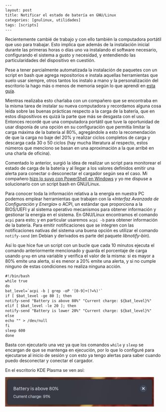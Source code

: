 ```
---
layout: post
title: Notificar el estado de batería en GNU/Linux
categories: [gnulinux, utilidades]
tags: [scripts]
---
```

Recientemente cambié de trabajo y con ello  también la computadora portátil que uso para trabajar. Esto implica que  además de la instalación inicial durante las primeras horas o días uno  va instalando el software necesario, configurando el sistema a gusto y  necesidad, y entendiendo las particularidades del dispositivo en  cuestión.

Pese a tener parcialmente automatizada la instalación de  paquetes con un script en bash que agrega repositorios e instala  aquellas herramientas que suelo usar siempre, otros tantos los instalo a  mano y la personalización del escritorio la hago más o menos de memoria  según lo que aprendí en [esta guía](https://www.youtube.com/watch?v=WeQIITDo-M4).

Mientras  realizaba esto charlaba con un compañero que se encontraba en la misma  tarea de instalar su nueva computadora y recordamos alguna cosa leída  sobre las buenas prácticas respecto a la carga de la batería, que en  estos dispositivos es quizá la parte que más se desgasta con el  uso. Entonces recordé que una computadora portátil que tuve la  oportunidad de usar disponía de una opción en su configuración que  permitía limitar la carga máxima de la batería al 80%, agregándole a  esto la recomendación de que la carga no baje del 20% y realizar ciclos  completos de carga y descarga cada 30 o 50 ciclos (hay mucha literatura  al respecto, estos números que menciono se basan en una aproximación a  la que arribé en una charla de oficina).

Comentado lo anterior,  surgió la idea de realizar un script para monitorear el estado de carga  de la batería y al llegar a los valores definidos emitir una alerta para  conectar o desconectar el cargador según sea el caso. Mi compañero [hizo lo suyo con PowerShell en Windows](http://blog.victorsilva.com.uy/script-para-comprobar-la-bateria/) y yo me dispuse a solucionarlo con un script bash en GNU/Linux.

Para conocer toda la información relativa a la energía en nuestra PC podemos emplear herramientas que trabajen con la «*Interfaz Avanzada* *de Configuración y Energía*»  o ACPI, un estándar que proporciona a la BIOS/UEFI y al sistema  operativo mecanismos para obtener información y gestionar la energía en  el sistema. En GNU/Linux encontramos el comando `acpi` para esto; y en particular usaremos `acpi -b`  para obtener información de la batería. Para emitir notificaciones que  se integren con las notificaciones nativas del sistema una buena opción  es utilizar el comando `notify-send` (en Debian y derivados es parte del paquete *libnotify-bin*).

Así  lo que hice fue un script con un bucle que cada 10 minutos ejecuta el  comando anteriormente mencionado y guarda el porcentaje de carga usando `grep`  en una variable y verifica el valor de la misma: si es mayor a 80%  emite una alerta, si es menor a 20% emite una alerta, y si no cumple  ninguno de estas condiciones no realiza ninguna acción.

```
#!/bin/bash
while true
do
bat_level=`acpi -b | grep -oP '[0-9]+(?=%)'`
if [ $bat_level -ge 80 ]; then
notify-send "Battery is above 80%" "Current charge: ${bat_level}%"
elif [ $bat_level -le 20 ]; then
notify-send "Battery is lower 20%" "Current charge: ${bat_level}%"
else
echo "" > /dev/null
fi
sleep 600
done
```

Basta con ejecutarlo una vez ya que los comandos `while` y `sleep`  se encargan de que se mantenga en ejecución, por lo que lo configuré  para ejecutarse al inicio de sesión y con esto ya tengo alertas para  saber cuando puedo desconectar y conectar el cargador.

En el escritorio KDE Plasma se ven así: 

![Notificación del estado de la batería](assets/battery_notify.png)
